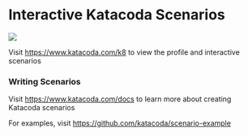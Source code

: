 # Interactive Katacoda Scenarios

[![](http://shields.katacoda.com/katacoda/k8/count.svg)](https://www.katacoda.com/k8 "Get your profile on Katacoda.com")

Visit https://www.katacoda.com/k8 to view the profile and interactive scenarios

### Writing Scenarios
Visit https://www.katacoda.com/docs to learn more about creating Katacoda scenarios

For examples, visit https://github.com/katacoda/scenario-example
